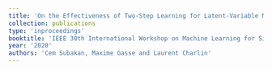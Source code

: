 ```yaml
---
title: 'On the Effectiveness of Two-Step Learning for Latent-Variable Models'
collection: publications
type: 'inproceedings'
booktitle: 'IEEE 30th International Workshop on Machine Learning for Signal Processing (MLSP)'
year: '2020'
authors: 'Cem Subakan, Maxime Gasse and Laurent Charlin'
---
```

